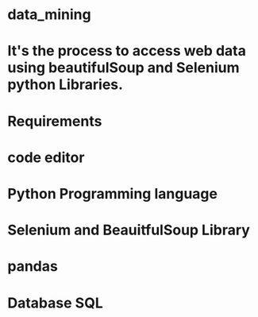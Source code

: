 # data_mining
# It's the process to access web data using beautifulSoup and Selenium python Libraries. 

# Requirements 
# code editor 
# Python Programming language
# Selenium and BeauitfulSoup Library 
# pandas 
# Database SQL

